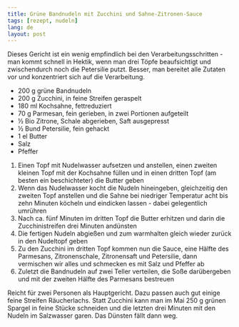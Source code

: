 ```yaml
---
title: Grüne Bandnudeln mit Zucchini und Sahne-Zitronen-Sauce
tags: [rezept, nudeln]
lang: de
layout: post
---
```

Dieses Gericht ist ein wenig empfindlich bei den Verarbeitungsschritten - man kommt schnell in Hektik, wenn man drei Töpfe beaufsichtigt und zwischendurch noch die Petersilie putzt. Besser, man bereitet alle Zutaten vor und konzentriert sich auf die Verarbeitung.  

- 200 g grüne Bandnudeln
- 200 g Zucchini, in feine Streifen geraspelt
- 180 ml Kochsahne, fettreduziert
- 70 g Parmesan, fein gerieben, in zwei Portionen aufgeteilt
- ½ Bio Zitrone, Schale abgerieben, Saft ausgepresst
- ½ Bund Petersilie, fein gehackt
- 1 el Butter
- Salz
- Pfeffer

1. Einen Topf mit Nudelwasser aufsetzen und anstellen, einen zweiten kleinen Topf mit der Kochsahne füllen und in einen dritten Topf (am besten ein beschichteter) die Butter geben
2. Wenn das Nudelwasser kocht die Nudeln hineingeben, gleichzeitig den zweiten Topf anstellen und die Sahne bei niedriger Temperatur acht bis zehn Minuten köcheln und eindicken lassen - dabei gelegentlich umrühren
3. Nach ca. fünf Minuten im dritten Topf die Butter erhitzen und darin die Zucchinistreifen drei Minuten andünsten
4. Die fertigen Nudeln abgießen und zum warmhalten gleich wieder zurück in den Nudeltopf geben
5. Zu den Zucchini im dritten Topf kommen nun die Sauce, eine Hälfte des Parmesans, Zitronenschale, Zitronensaft und Petersilie, dann vermischen wir alles und schmecken es mit Salz und Pfeffer ab
6. Zuletzt die Bandnudeln auf zwei Teller verteilen, die Soße darübergeben und mit der zweiten Hälfte des Parmesans bestreuen

Reicht für zwei Personen als Hauptgericht. Dazu passen auch gut einige feine Streifen Räucherlachs.
Statt Zucchini kann man im Mai 250 g grünen Spargel in feine Stücke schneiden und die letzten drei Minuten
mit den Nudeln im Salzwasser garen. Das Dünsten fällt dann weg.
